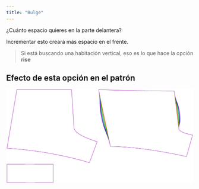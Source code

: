 ```yaml
---
title: "Bulge"
---
```


¿Cuánto espacio quieres en la parte delantera?

Incrementar esto creará más espacio en el frente.

> Si está buscando una habitación vertical, eso es lo que hace la opción **rise**

## Efecto de esta opción en el patrón

![Esta imagen muestra el efecto de esta opción superponiendo varias variantes que tienen un valor diferente para esta opción](shin_bulge_sample.svg "Efecto de esta opción en el patrón")
